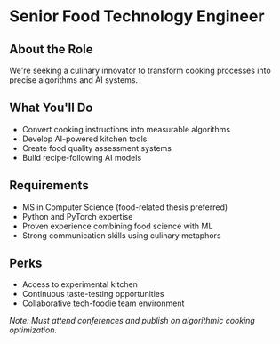 # Senior Food Technology Engineer

## About the Role
We're seeking a culinary innovator to transform cooking processes into precise algorithms and AI systems.

## What You'll Do
- Convert cooking instructions into measurable algorithms
- Develop AI-powered kitchen tools
- Create food quality assessment systems
- Build recipe-following AI models

## Requirements
- MS in Computer Science (food-related thesis preferred)
- Python and PyTorch expertise
- Proven experience combining food science with ML
- Strong communication skills using culinary metaphors

## Perks
- Access to experimental kitchen
- Continuous taste-testing opportunities
- Collaborative tech-foodie team environment

*Note: Must attend conferences and publish on algorithmic cooking optimization.*
